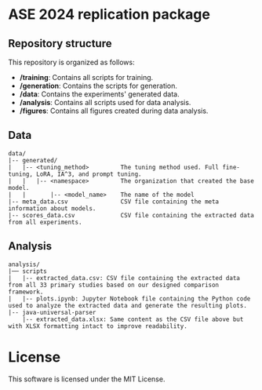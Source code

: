# ASE 2024 replication package


## Repository structure

This repository is organized as follows:
- **/training**: Contains all scripts for training.
- **/generation**: Contains the scripts for generation.
- **/data**: Contains the experiments' generated data.
- **/analysis**: Contains all scripts used for data analysis.
- **/figures**: Contains all figures created during data analysis.

## Data
```
data/
|-- generated/
|   |-- <tuning_method>         The tuning method used. Full fine-tuning, LoRA, IA^3, and prompt tuning.
|   |   |-- <namespace>         The organization that created the base model.
|   |       |-- <model_name>    The name of the model
|-- meta_data.csv               CSV file containing the meta information about models.
|-- scores_data.csv             CSV file containing the extracted data from all experiments.
```


## Analysis
```
analysis/
|── scripts
|   |-- extracted_data.csv: CSV file containing the extracted data from all 33 primary studies based on our designed comparison framework.
|   |-- plots.ipynb: Jupyter Notebook file containing the Python code used to analyze the extracted data and generate the resulting plots.
|-- java-universal-parser
    |-- extracted_data.xlsx: Same content as the CSV file above but with XLSX formatting intact to improve readability.
```

# License

This software is licensed under the MIT License.
